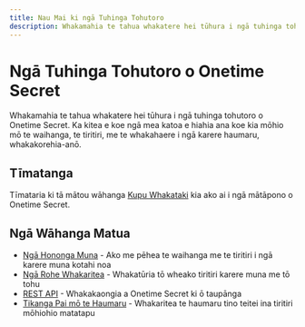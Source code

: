 ```yaml
---
title: Nau Mai ki ngā Tuhinga Tohutoro
description: Whakamahia te tahua whakatere hei tūhura i ngā tuhinga tohutoro o Onetime Secret. Ka kitea e koe ngā mea katoa e hiahia ana koe kia mōhio mō te waihanga, te tiritiri, me te whakahaere i ngā karere haumaru, whakakorehia-anō.
---
```


# Ngā Tuhinga Tohutoro o Onetime Secret

Whakamahia te tahua whakatere hei tūhura i ngā tuhinga tohutoro o Onetime Secret. Ka kitea e koe ngā mea katoa e hiahia ana koe kia mōhio mō te waihanga, te tiritiri, me te whakahaere i ngā karere haumaru, whakakorehia-anō.

## Tīmatanga

Tīmataria ki tā mātou wāhanga [Kupu Whakataki](/en/introduction/) kia ako ai i ngā mātāpono o Onetime Secret.

## Ngā Wāhanga Matua

- [Ngā Hononga Muna](/en/secret-links/) - Ako me pēhea te waihanga me te tiritiri i ngā karere muna kotahi noa
- [Ngā Rohe Whakaritea](/en/custom-domains/) - Whakatūria tō wheako tiritiri karere muna me tō tohu
- [REST API](/en/rest-api/) - Whakakaongia a Onetime Secret ki ō taupānga
- [Tikanga Pai mō te Haumaru](/en/security-best-practices/) - Whakaritea te haumaru tino teitei ina tiritiri mōhiohio matatapu

